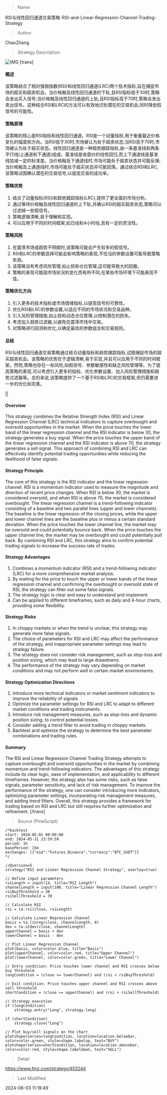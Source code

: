 
> Name

RSI与线性回归通道交易策略-RSI-and-Linear-Regression-Channel-Trading-Strategy

> Author

ChaoZhang

> Strategy Description

![IMG](https://www.fmz.com/upload/asset/13b6a5ad7c9a9c699a9.png)
[trans]
#### 概述
该策略结合了相对强弱指数(RSI)和线性回归通道(LRC)两个技术指标,旨在捕捉市场的超买和超卖机会。当价格触及线性回归通道的下轨,且RSI指标低于30时,策略会发出买入信号;当价格触及线性回归通道的上轨,且RSI指标高于70时,策略会发出卖出信号。这种结合RSI和LRC的方法可以有效地识别潜在的交易机会,同时降低假信号的可能性。

#### 策略原理
该策略的核心是RSI指标和线性回归通道。RSI是一个动量指标,用于衡量最近价格变化的幅度和方向。当RSI低于30时,市场被认为处于超卖状态;当RSI高于70时,市场被认为处于超买状态。线性回归通道是一种趋势跟踪指标,由一条基准线和两条平行线(上通道和下通道)组成。基准线是收盘价的线性回归,而上下通道线是基准线加减一定的标准差。当价格触及下通道线时,市场可能处于超卖状态并可能反弹;当价格触及上通道线时,市场可能处于超买状态并可能回落。通过结合RSI和LRC,该策略试图确认潜在的交易信号,以提高交易的成功率。

#### 策略优势
1. 结合了动量指标(RSI)和趋势跟踪指标(LRC),提供了更全面的市场分析。
2. 通过等待价格触及线性回归通道的上下轨,并确认RSI的超买超卖状态,策略可以过滤掉一些假信号。
3. 策略逻辑清晰,易于理解和实现。
4. 可以应用于不同的时间框架,如日线和4小时线,具有一定的灵活性。

#### 策略风险
1. 在震荡市场或趋势不明朗时,该策略可能会产生较多的假信号。
2. RSI和LRC的参数选择可能会影响策略的表现,不恰当的参数设置可能导致策略失效。
3. 该策略没有考虑风险管理,如止损和仓位管理,这可能导致大的回撤。
4. 策略的表现可能因市场状况的变化而有所不同,在某些市场环境下可能表现不佳。

#### 策略优化方向
1. 引入更多的技术指标或市场情绪指标,以提高信号的可靠性。
2. 优化RSI和LRC的参数设置,以适应不同的市场状况和交易品种。
3. 引入风险管理措施,如止损和动态仓位管理,以控制潜在的损失。
4. 考虑加入趋势过滤器,以避免在震荡市场中交易。
5. 对策略进行回测和优化,以确定最佳的参数组合和交易规则。

#### 总结
RSI与线性回归通道交易策略通过结合动量指标和趋势跟踪指标,试图捕捉市场的超买超卖机会。该策略的优势在于逻辑清晰,易于实现,并且可以应用于不同的时间框架。然而,策略也存在一些风险,如假信号、参数敏感性和缺乏风险管理等。为了提高策略的表现,可以考虑引入更多的指标、优化参数设置、加入风险管理措施和趋势过滤器等。总的来说,该策略提供了一个基于RSI和LRC的交易框架,但仍需要进一步的优化和完善。

|| 

#### Overview
This strategy combines the Relative Strength Index (RSI) and Linear Regression Channel (LRC) technical indicators to capture overbought and oversold opportunities in the market. When the price touches the lower band of the linear regression channel and the RSI indicator is below 30, the strategy generates a buy signal. When the price touches the upper band of the linear regression channel and the RSI indicator is above 70, the strategy generates a sell signal. This approach of combining RSI and LRC can effectively identify potential trading opportunities while reducing the likelihood of false signals.

#### Strategy Principle
The core of this strategy is the RSI indicator and the linear regression channel. RSI is a momentum indicator used to measure the magnitude and direction of recent price changes. When RSI is below 30, the market is considered oversold, and when RSI is above 70, the market is considered overbought. The linear regression channel is a trend-following indicator consisting of a baseline and two parallel lines (upper and lower channels). The baseline is the linear regression of the closing prices, while the upper and lower channel lines are the baseline plus or minus a certain standard deviation. When the price touches the lower channel line, the market may be oversold and could potentially bounce back. When the price touches the upper channel line, the market may be overbought and could potentially pull back. By combining RSI and LRC, this strategy aims to confirm potential trading signals to increase the success rate of trades.

#### Strategy Advantages
1. Combines a momentum indicator (RSI) and a trend-following indicator (LRC) for a more comprehensive market analysis.
2. By waiting for the price to touch the upper or lower bands of the linear regression channel and confirming the overbought or oversold state of RSI, the strategy can filter out some false signals.
3. The strategy logic is clear and easy to understand and implement.
4. Can be applied to different timeframes, such as daily and 4-hour charts, providing some flexibility.

#### Strategy Risks
1. In choppy markets or when the trend is unclear, this strategy may generate more false signals.
2. The choice of parameters for RSI and LRC may affect the performance of the strategy, and inappropriate parameter settings may lead to strategy failure.
3. The strategy does not consider risk management, such as stop-loss and position sizing, which may lead to large drawdowns.
4. The performance of the strategy may vary depending on market conditions and may not perform well in certain market environments.

#### Strategy Optimization Directions
1. Introduce more technical indicators or market sentiment indicators to improve the reliability of signals.
2. Optimize the parameter settings for RSI and LRC to adapt to different market conditions and trading instruments.
3. Introduce risk management measures, such as stop-loss and dynamic position sizing, to control potential losses.
4. Consider adding a trend filter to avoid trading in choppy markets.
5. Backtest and optimize the strategy to determine the best parameter combinations and trading rules.

#### Summary
The RSI and Linear Regression Channel Trading Strategy attempts to capture overbought and oversold opportunities in the market by combining momentum and trend-following indicators. The advantages of this strategy include its clear logic, ease of implementation, and applicability to different timeframes. However, the strategy also has some risks, such as false signals, parameter sensitivity, and lack of risk management. To improve the performance of the strategy, one can consider introducing more indicators, optimizing parameter settings, incorporating risk management measures, and adding trend filters. Overall, this strategy provides a framework for trading based on RSI and LRC but still requires further optimization and refinement.
[/trans]



> Source (PineScript)

``` pinescript
/*backtest
start: 2024-05-01 00:00:00
end: 2024-05-31 23:59:59
period: 1h
basePeriod: 15m
exchanges: [{"eid":"Futures_Binance","currency":"BTC_USDT"}]
*/

//@version=5
strategy("RSI and Linear Regression Channel Strategy", overlay=true)

// Define input parameters
rsiLength = input(14, title="RSI Length")
channelLength = input(100, title="Linear Regression Channel Length")
rsiBuyThreshold = 30
rsiSellThreshold = 70

// Calculate RSI
rsi = ta.rsi(close, rsiLength)

// Calculate Linear Regression Channel
basis = ta.linreg(close, channelLength, 0)
dev = ta.stdev(close, channelLength)
upperChannel = basis + dev
lowerChannel = basis - dev

// Plot Linear Regression Channel
plot(basis, color=color.blue, title="Basis")
plot(upperChannel, color=color.red, title="Upper Channel")
plot(lowerChannel, color=color.green, title="Lower Channel")

// Entry condition: Price touches lower channel and RSI crosses below buy threshold
longCondition = (close <= lowerChannel) and (rsi < rsiBuyThreshold)

// Exit condition: Price touches upper channel and RSI crosses above sell threshold
shortCondition = (close >= upperChannel) and (rsi > rsiSellThreshold)

// Strategy execution
if (longCondition)
    strategy.entry("Long", strategy.long)

if (shortCondition)
    strategy.close("Long")

// Plot buy/sell signals on the chart
plotshape(series=longCondition, location=location.belowbar, color=color.green, style=shape.labelup, text="BUY")
plotshape(series=shortCondition, location=location.abovebar, color=color.red, style=shape.labeldown, text="SELL")

```

> Detail

https://www.fmz.com/strategy/453244

> Last Modified

2024-06-03 11:19:49
